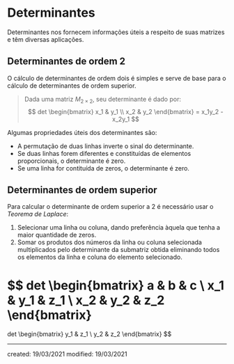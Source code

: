 # Determinantes
Determinantes nos fornecem informações úteis a respeito de suas matrizes e têm diversas aplicações.

## Determinantes de ordem 2
O cálculo de determinantes de ordem dois é simples e serve de base para o cálculo de determinantes de ordem superior.
> Dada uma matriz $M_{2\times2}$, seu determinante é dado por:
>$$
det
\begin{bmatrix}
  x_1 & y_1 \\
  x_2 & y_2
\end{bmatrix}
= x_1y_2 - x_2y_1
>$$

Algumas propriedades úteis dos determinantes são:
- A permutação de duas linhas inverte o sinal do determinante.
- Se duas linhas forem diferentes e constituídas de elementos proporcionais, o determinante é zero.
- Se uma linha for contituída de zeros, o determinante é zero.

## Determinantes de ordem superior
Para calcular o determinante de ordem superior a 2 é necessário usar o *Teorema de Laplace*:
1. Selecionar uma linha ou coluna, dando preferência àquela que tenha a maior quantidade de zeros.
2. Somar os produtos dos números da linha ou coluna selecionada multiplicados pelo determinante da submatriz obtida eliminando todos os elementos da linha e coluna do elemento selecionado.

$$
det
\begin{bmatrix}
  a & b & c \\
  x_1 & y_1 & z_1 \\
  x_2 & y_2 & z_2
\end{bmatrix}
=

det
\begin{bmatrix}
  y_1 & z_1 \\
  y_2 & z_2
\end{bmatrix}
$$

---

created: 19/03/2021
modified: 19/03/2021
